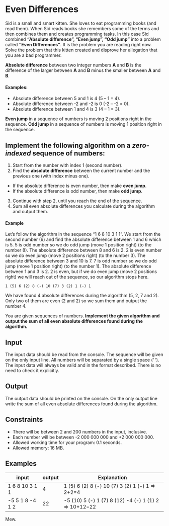 # Even Differences
Sid is a small and smart kitten.
She loves to eat programming books (and read them).
When Sid reads books she remembers some of the terms and then combines them and creates programming tasks.
In this case Sid combined **“Absolute difference”, “Even jump”, “Odd jump”** into a problem called **“Even Differences”**. It is the problem you are reading right now. Solve the problem that this kitten created and disprove her allegation that you are a bad programmer. 

**Absolute difference** between two integer numbers **A** and **B** is the difference of the larger between **A** and **B** minus the smaller between **A** and **B**. 

#### Examples:
* Absolute difference between 5 and 1 is 4 (5 – 1 = 4).
* Absolute difference between -2 and -2 is 0 (-2 – -2 = 0).
* Absolute difference between 1 and 4 is 3 (4 – 1 = 3).

**Even jump** in a sequence of numbers is moving 2 positions right in the sequence.
**Odd jump** in a sequence of numbers is moving 1 position right in the sequence.

## Implement the following algorithm on a ***zero-indexed*** sequence of numbers:
1. Start from the number with index 1 (second number).
2. Find the **absolute difference** between the current number and the previous one (with index minus one).
* If the absolute difference is even number, then make **even jump**.
* If the absolute difference is odd number, then make **odd jump**.
3. Continue with step 2, until you reach the end of the sequence.
4. Sum all even absolute differences you calculate during the algorithm and output them.

#### Example
Let’s follow the algorithm in the sequence “1 6 8 10 3 1 1”.
We start from the second number (6) and find the absolute difference between 1 and 6 which is 5.
5 is odd number so we do odd jump (move 1 position right) (to the number 8). The absolute difference between 8 and 6 is 2.
2 is even number so we do even jump (move 2 positions right) (to the number 3). The absolute difference between 3 and 10 is 7.
7 is odd number so we do odd jump (move 1 position right) (to the number 1). The absolute difference between 1 and 3 is 2.
2 is even, but if we do even jump (move 2 positions right) we will reach out of the sequence, so our algorithm stops here.
```
1 (5) 6 (2) 8 (-) 10 (7) 3 (2) 1 (-) 1
```

We have found 4 absolute differences during the algorithm (5, 2, 7 and 2). Only two of them are even (2 and 2) so we sum them and output the number 4.

You are given sequences of numbers. **Implement the given algorithm and output the sum of all even absolute differences found during the algorithm.** 

## Input
The input data should be read from the console.
The sequence will be given on the only input line. All numbers will be separated by a single space (‘ ‘).
The input data will always be valid and in the format described. There is no need to check it explicitly.

## Output
The output data should be printed on the console.
On the only output line write the sum of all even absolute differences found during the algorithm.

## Constraints
* There will be between 2 and 200 numbers in the input, inclusive.
* Each number will be between -2 000 000 000 and +2 000 000 000.
* Allowed working time for your program: 0.1 seconds.
* Allowed memory: 16 MB.

## Examples

| input  | output | Explanation |
| ------------- | ------------- | ------------- |
| 1 6 8 10 3 1 1  | 4 | 1 (5) 6 (2) 8 (-) 10 (7) 3 (2) 1 (-) 1 => 2+2=4 |
| -5 5 1 8 -4 1 2  | 22 | -5 (10) 5 (-) 1 (7) 8 (12) -4 (-) 1 (1) 2 => 10+12=22 |

Mew.
